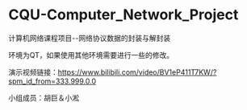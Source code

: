 # CQU-Computer_Network_Project
计算机网络课程项目--网络协议数据的封装与解封装

环境为QT，如果使用其他环境需要进行一些的修改。

演示视频链接：https://www.bilibili.com/video/BV1eP411T7KW/?spm_id_from=333.999.0.0

小组成员：胡巨＆小淞
